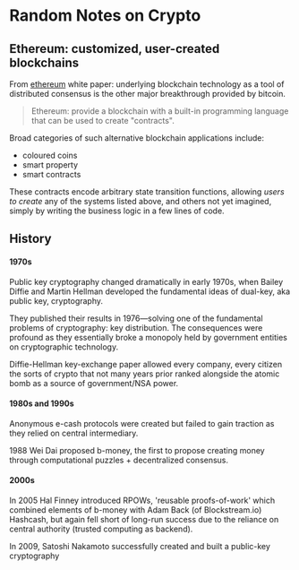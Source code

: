 # Random Notes on Crypto 

## Ethereum: customized, user-created blockchains

From [ethereum][1] white paper: underlying blockchain technology as a tool of distributed consensus is the other major breakthrough provided by bitcoin.

> Ethereum: provide a blockchain with a built-in programming language that can be used to create "contracts".

Broad categories of such alternative blockchain applications include: 

* coloured coins
* smart property
* smart contracts

These contracts encode arbitrary state transition functions, allowing *users to create* any of the systems listed above, and others not yet imagined, simply by writing the business logic in a few lines of code.

## History

#### 1970s

Public key cryptography changed dramatically in early 1970s, when Bailey Diffie and Martin Hellman developed the fundamental ideas of dual-key, aka public key, cryptography. 

They published their results in 1976—solving one of the fundamental problems of cryptography: key distribution.  The consequences were profound as they essentially broke a monopoly held by government entities on cryptographic technology.

Diffie-Hellman key-exchange paper allowed every company, every citizen the sorts of crypto that not many years prior ranked alongside the atomic bomb as a source of government/NSA power.

#### 1980s and 1990s

Anonymous e-cash protocols were created but failed to gain traction as they relied on central intermediary. 

1988 Wei Dai proposed b-money, the first to propose creating money through computational puzzles + decentralized consensus.  

#### 2000s

In 2005 Hal Finney introduced RPOWs, 'reusable proofs-of-work' which combined elements of b-money with Adam Back (of Blockstream.io) Hashcash, but again fell short of long-run success due to the reliance on central authority (trusted computing as backend).

In 2009, Satoshi Nakamoto successfully created and built a public-key cryptography 

[1]: https://github.com/ethereum/wiki/wiki/White-Paper
